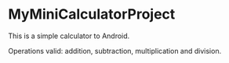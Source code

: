 MyMiniCalculatorProject
=======================
This is a simple calculator to Android.

Operations valid: addition, subtraction, multiplication and division.
